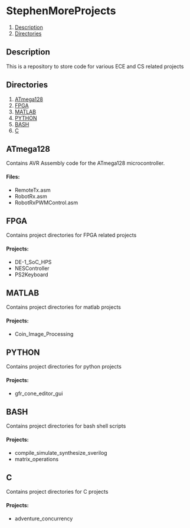 # StephenMoreProjects
1. [ Description ](#desc)
2. [ Directories ](#dirs)

<a name="desc"></a>
## Description
This is a repository to store code for various ECE and CS related projects

<a name="dirs"></a>
## Directories
1. [ ATmega128 ](#atmega128)
2. [ FPGA ](#fpga)
3. [ MATLAB ](#matlab)
4. [ PYTHON ](#python)
5. [ BASH ](#bash)
6. [ C ](#c)

<a name="atmega128"></a>
## ATmega128

Contains AVR Assembly code for the ATmega128 microcontroller.
#### Files:
* RemoteTx.asm 
* RobotRx.asm
* RobotRxPWMControl.asm

<a name="fpga"></a>
## FPGA
Contains project directories for FPGA related projects
#### Projects:
* DE-1_SoC_HPS
* NESController
* PS2Keyboard

<a name="matlab"></a>
## MATLAB
Contains project directories for matlab projects
#### Projects:
* Coin_Image_Processing

<a name="python"></a>
## PYTHON
Contains project directories for python projects
#### Projects:
* gfr_cone_editor_gui

<a name="bash"></a>
## BASH
Contains project directories for bash shell scripts
#### Projects:
* compile_simulate_synthesize_sverilog
* matrix_operations

<a name="c"></a>
## C
Contains project directories for C projects
#### Projects:
* adventure_concurrency
